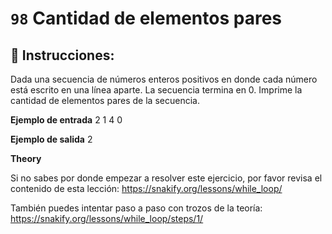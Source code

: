  # `98` Cantidad de elementos pares

## 📝 Instrucciones:

Dada una secuencia de números enteros positivos en donde cada número está escrito en una línea aparte. La secuencia termina en 0. Imprime la cantidad de elementos pares de la secuencia.
 
**Ejemplo de entrada**
2
1
4
0

**Ejemplo de salida**
2

**Theory**

Si no sabes por donde empezar a resolver este ejercicio, por favor revisa el contenido de esta lección:
https://snakify.org/lessons/while_loop/   

También puedes intentar paso a paso con trozos de la teoría:
https://snakify.org/lessons/while_loop/steps/1/
